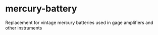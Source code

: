 # mercury-battery
Replacement for vintage mercury batteries used in gage amplifiers and other instruments
